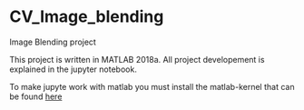 # CV_Image_blending
Image Blending project

This project is written in MATLAB 2018a. All project developement is explained in the jupyter notebook.

To make jupyte work with matlab you must install the matlab-kernel that can be found [here](https://pypi.org/project/matlab-kernel/)
